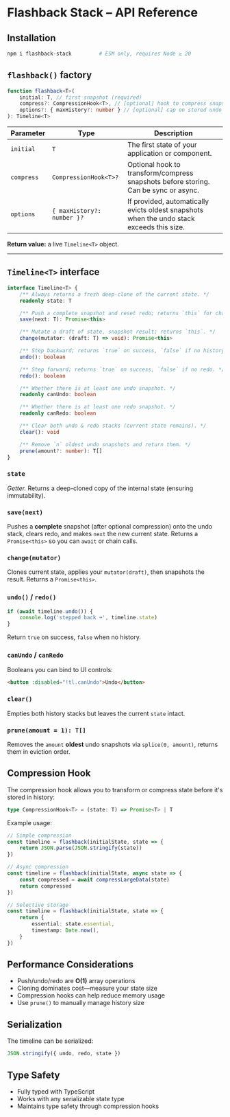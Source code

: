 # Flashback Stack – API Reference

## Installation

```bash
npm i flashback-stack         # ESM only, requires Node ≥ 20
```

## `flashback()` factory

```ts
function flashback<T>(
    initial: T, // first snapshot (required)
    compress?: CompressionHook<T>, // [optional] hook to compress snapshots
    options?: { maxHistory?: number } // [optional] cap on stored undo snapshots
): Timeline<T>
```

| Parameter  | Type                       | Description                                                                               |
| ---------- | -------------------------- | ----------------------------------------------------------------------------------------- |
| `initial`  | `T`                        | The first state of your application or component.                                         |
| `compress` | `CompressionHook<T>?`      | Optional hook to transform/compress snapshots before storing. Can be sync or async.       |
| `options`  | `{ maxHistory?: number }?` | If provided, automatically evicts oldest snapshots when the undo stack exceeds this size. |

**Return value:** a live `Timeline<T>` object.

---

## `Timeline<T>` interface

```ts
interface Timeline<T> {
    /** Always returns a fresh deep-clone of the current state. */
    readonly state: T

    /** Push a complete snapshot and reset redo; returns `this` for chaining. */
    save(next: T): Promise<this>

    /** Mutate a draft of state, snapshot result; returns `this`. */
    change(mutator: (draft: T) => void): Promise<this>

    /** Step backward; returns `true` on success, `false` if no history. */
    undo(): boolean

    /** Step forward; returns `true` on success, `false` if no redo. */
    redo(): boolean

    /** Whether there is at least one undo snapshot. */
    readonly canUndo: boolean

    /** Whether there is at least one redo snapshot. */
    readonly canRedo: boolean

    /** Clear both undo & redo stacks (current state remains). */
    clear(): void

    /** Remove `n` oldest undo snapshots and return them. */
    prune(amount?: number): T[]
}
```

### `state`

_Getter._ Returns a deep-cloned copy of the internal state (ensuring immutability).

### `save(next)`

Pushes a **complete** snapshot (after optional compression) onto the undo stack, clears redo, and makes `next` the new current state. Returns a `Promise<this>` so you can `await` or chain calls.

### `change(mutator)`

Clones current state, applies your `mutator(draft)`, then snapshots the result. Returns a `Promise<this>`.

### `undo()` / `redo()`

```ts
if (await timeline.undo()) {
    console.log('stepped back ➜', timeline.state)
}
```

Return `true` on success, `false` when no history.

### `canUndo` / `canRedo`

Booleans you can bind to UI controls:

```html
<button :disabled="!tl.canUndo">Undo</button>
```

### `clear()`

Empties both history stacks but leaves the current `state` intact.

### `prune(amount = 1): T[]`

Removes the `amount` **oldest** undo snapshots via `splice(0, amount)`, returns them in eviction order.

## Compression Hook

The compression hook allows you to transform or compress state before it's stored in history:

```ts
type CompressionHook<T> = (state: T) => Promise<T> | T
```

Example usage:

```ts
// Simple compression
const timeline = flashback(initialState, state => {
    return JSON.parse(JSON.stringify(state))
})

// Async compression
const timeline = flashback(initialState, async state => {
    const compressed = await compressLargeData(state)
    return compressed
})

// Selective storage
const timeline = flashback(initialState, state => {
    return {
        essential: state.essential,
        timestamp: Date.now(),
    }
})
```

## Performance Considerations

- Push/undo/redo are **O(1)** array operations
- Cloning dominates cost—measure your state size
- Compression hooks can help reduce memory usage
- Use `prune()` to manually manage history size

## Serialization

The timeline can be serialized:

```ts
JSON.stringify({ undo, redo, state })
```

## Type Safety

- Fully typed with TypeScript
- Works with any serializable state type
- Maintains type safety through compression hooks
